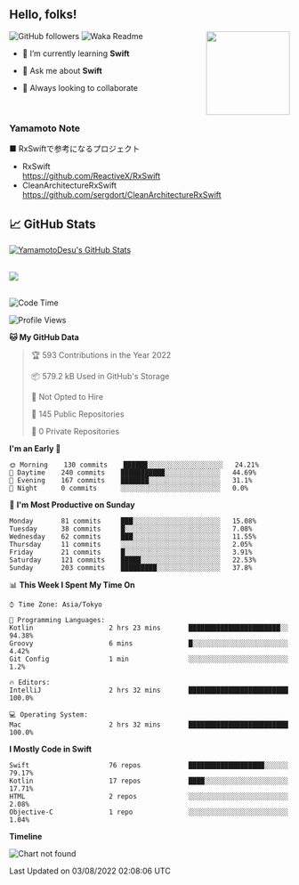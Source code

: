 ## Hello, folks! 

<p>
<img align="right" src="https://media.giphy.com/media/26ufdb3cYKwbRtYVW/giphy.gif" style="max-width:100%;" height="150px">
 
![GitHub followers](https://img.shields.io/github/followers/YamamotoDesu?label=Follow&style=social)
![Waka Readme](https://github.com/YamamotoDesu/YamamotoDesu/workflows/Waka%20Readme/badge.svg)
 
- 🌱 I’m currently learning **Swift**  
 
- 💬 Ask me about **Swift**  
 
- 👯 Always looking to collaborate
</p>
<br>

### Yamamoto Note
■ RxSwiftで参考になるプロジェクト　<br>
* RxSwift  
https://github.com/ReactiveX/RxSwift
* CleanArchitectureRxSwift  
https://github.com/sergdort/CleanArchitectureRxSwift



## &#x1f4c8; GitHub Stats
<a href="https://github.com/YamamotoDesu/YamamotoDesu">
  <img align="center" src="https://github-readme-stats.vercel.app/api?username=YamamotoDesu&show_icons=true&line_height=27&count_private=true&title_color=ffffff&text_color=c9cacc&icon_color=2bbc8a&bg_color=1d1f21&hide=contribs,prs&show_icons=true" alt="YamamotoDesu's GitHub Stats" /><br><br>
</a>

![](https://github-profile-summary-cards.vercel.app/api/cards/profile-details?username=YamamotoDesu&theme=vue)
<br><br>

<!--START_SECTION:waka-->
![Code Time](http://img.shields.io/badge/Code%20Time-0%20secs-blue)

![Profile Views](http://img.shields.io/badge/Profile%20Views-8-blue)

**🐱 My GitHub Data** 

> 🏆 593 Contributions in the Year 2022
 > 
> 📦 579.2 kB Used in GitHub's Storage 
 > 
> 🚫 Not Opted to Hire
 > 
> 📜 145 Public Repositories 
 > 
> 🔑 0 Private Repositories  
 > 
**I'm an Early 🐤** 

```text
🌞 Morning    130 commits    ██████░░░░░░░░░░░░░░░░░░░   24.21% 
🌆 Daytime    240 commits    ███████████░░░░░░░░░░░░░░   44.69% 
🌃 Evening    167 commits    ███████░░░░░░░░░░░░░░░░░░   31.1% 
🌙 Night      0 commits      ░░░░░░░░░░░░░░░░░░░░░░░░░   0.0%

```
📅 **I'm Most Productive on Sunday** 

```text
Monday       81 commits     ███░░░░░░░░░░░░░░░░░░░░░░   15.08% 
Tuesday      38 commits     █░░░░░░░░░░░░░░░░░░░░░░░░   7.08% 
Wednesday    62 commits     ███░░░░░░░░░░░░░░░░░░░░░░   11.55% 
Thursday     11 commits     ░░░░░░░░░░░░░░░░░░░░░░░░░   2.05% 
Friday       21 commits     █░░░░░░░░░░░░░░░░░░░░░░░░   3.91% 
Saturday     121 commits    █████░░░░░░░░░░░░░░░░░░░░   22.53% 
Sunday       203 commits    █████████░░░░░░░░░░░░░░░░   37.8%

```


📊 **This Week I Spent My Time On** 

```text
⌚︎ Time Zone: Asia/Tokyo

💬 Programming Languages: 
Kotlin                   2 hrs 23 mins       ███████████████████████░░   94.38% 
Groovy                   6 mins              █░░░░░░░░░░░░░░░░░░░░░░░░   4.42% 
Git Config               1 min               ░░░░░░░░░░░░░░░░░░░░░░░░░   1.2%

🔥 Editors: 
IntelliJ                 2 hrs 32 mins       █████████████████████████   100.0%

💻 Operating System: 
Mac                      2 hrs 32 mins       █████████████████████████   100.0%

```

**I Mostly Code in Swift** 

```text
Swift                    76 repos            ███████████████████░░░░░░   79.17% 
Kotlin                   17 repos            ████░░░░░░░░░░░░░░░░░░░░░   17.71% 
HTML                     2 repos             ░░░░░░░░░░░░░░░░░░░░░░░░░   2.08% 
Objective-C              1 repo              ░░░░░░░░░░░░░░░░░░░░░░░░░   1.04%

```


**Timeline**

![Chart not found](https://raw.githubusercontent.com/YamamotoDesu/YamamotoDesu/main/charts/bar_graph.png) 


 Last Updated on 03/08/2022 02:08:06 UTC
<!--END_SECTION:waka-->



